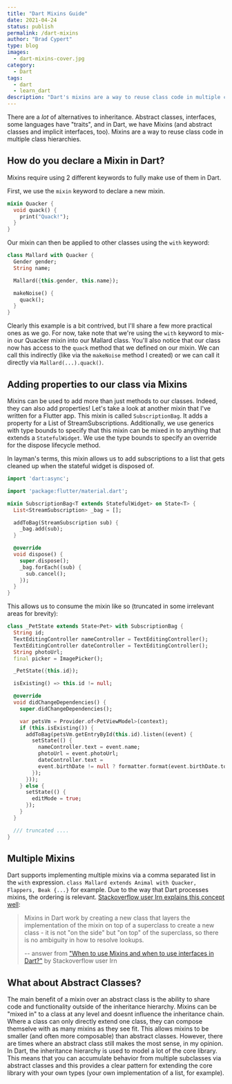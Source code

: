 ```yaml
---
title: "Dart Mixins Guide"
date: 2021-04-24
status: publish
permalink: /dart-mixins
author: "Brad Cypert"
type: blog
images:
  - dart-mixins-cover.jpg
category:
  - Dart
tags:
  - dart
  - learn_dart
description: "Dart's mixins are a way to reuse class code in multiple class hierarchies."
---
```


There are a _lot_ of alternatives to inheritance. Abstract classes, interfaces, some languages have "traits", and in Dart,
we have Mixins (and abstract classes and implicit interfaces, too). Mixins are a way to reuse class code in multiple class hierarchies.

## How do you declare a Mixin in Dart?

Mixins require using 2 different keywords to fully make use of them in Dart.

First, we use the `mixin` keyword to declare a new mixin.

```dart
mixin Quacker {
  void quack() {
    print("Quack!");
  }
}
```

Our mixin can then be applied to other classes using the `with` keyword:

```dart
class Mallard with Quacker {
  Gender gender;
  String name;

  Mallard({this.gender, this.name});

  makeNoise() {
    quack();
  }
}
```

Clearly this example is a bit contrived, but I'll share a few more practical ones as we go. For now, take note that we're
using the `with` keyword to mix-in our Quacker mixin into our Mallard class. You'll also notice that our class now has access
to the `quack` method that we defined on our mixin. We can call this indirectly (like via the `makeNoise` method I created)
or we can call it directly via `Mallard(...).quack()`.

## Adding properties to our class via Mixins

Mixins can be used to add more than just methods to our classes. Indeed, they can also add properties! Let's take a look at
another mixin that I've written for a Flutter app. This mixin is called `SubscriptionBag`. It adds a property for a
List of StreamSubscriptions. Additionally, we use generics with type bounds to specify that this mixin can be mixed in to
anything that extends a `StatefulWidget`. We use the type bounds to specify an override for the dispose lifecycle method.

In layman's terms, this mixin allows us to add subscriptions to a list that gets cleaned up when the stateful widget is
disposed of.

```dart
import 'dart:async';

import 'package:flutter/material.dart';

mixin SubscriptionBag<T extends StatefulWidget> on State<T> {
  List<StreamSubscription> _bag = [];

  addToBag(StreamSubscription sub) {
    _bag.add(sub);
  }

  @override
  void dispose() {
    super.dispose();
    _bag.forEach((sub) {
      sub.cancel();
    });
  }
}
```

This allows us to consume the mixin like so (truncated in some irrelevant areas for brevity):

```dart
class _PetState extends State<Pet> with SubscriptionBag {
  String id;
  TextEditingController nameController = TextEditingController();
  TextEditingController dateController = TextEditingController();
  String photoUrl;
  final picker = ImagePicker();

  _PetState({this.id});

  isExisting() => this.id != null;

  @override
  void didChangeDependencies() {
    super.didChangeDependencies();

    var petsVm = Provider.of<PetViewModel>(context);
    if (this.isExisting()) {
      addToBag(petsVm.getEntryById(this.id).listen((event) {
        setState(() {
          nameController.text = event.name;
          photoUrl = event.photoUrl;
          dateController.text =
          event.birthDate != null ? formatter.format(event.birthDate.toDate()) : "Unknown (edit to add)";
        });
      }));
    } else {
      setState(() {
        editMode = true;
      });
    }
  }

  /// truncated ....
}
```

## Multiple Mixins
Dart supports implementing multiple mixins via a comma separated list in the `with` expression.
`class Mallard extends Animal with Quacker, Flappers, Beak {...}` for example. Due to the way that Dart processes
mixins, the ordering is relevant. [Stackoverflow user Irn explains this concept well](https://stackoverflow.com/questions/45901297/when-to-use-mixins-and-when-to-use-interfaces-in-dart/45903671#45903671):

> Mixins in Dart work by creating a new class that layers the implementation of the mixin on top of a superclass
> to create a new class - it is not "on the side" but "on top" of the superclass, so there is no ambiguity in how
> to resolve lookups.
>
>  -- answer from ["When to use Mixins and when to use interfaces in Dart?"](https://stackoverflow.com/questions/45901297/when-to-use-mixins-and-when-to-use-interfaces-in-dart/45903671#45903671) by Stackoverflow user Irn

## What about Abstract Classes?

The main benefit of a  mixin over an abstract class is the ability to share code and functionality outside of the inheritance hierarchy.
Mixins can be "mixed in" to a class at any level and doesnt influence the inheritance chain. Where a class can only directly extend one class,
they can compose themselve with as many mixins as they see fit. This allows mixins to be smaller (and often more composable) than abstract classes.
However, there are times where an abstract class still makes the most sense, in my opinion. In Dart, the inheritance hierarchy is used to model
a lot of the core library. This means that you can accumulate behavior from multiple subclasses via abstract classes and this provides a clear
pattern for extending the core library with your own types (your own implementation of a list, for example).
